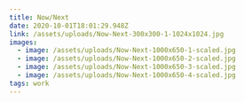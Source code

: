 ```yaml
---
title: Now/Next
date: 2020-10-01T18:01:29.948Z
link: /assets/uploads/Now-Next-300x300-1-1024x1024.jpg
images:
  - image: /assets/uploads/Now-Next-1000x650-1-scaled.jpg
  - image: /assets/uploads/Now-Next-1000x650-2-scaled.jpg
  - image: /assets/uploads/Now-Next-1000x650-3-scaled.jpg
  - image: /assets/uploads/Now-Next-1000x650-4-scaled.jpg
tags: work
---
```


